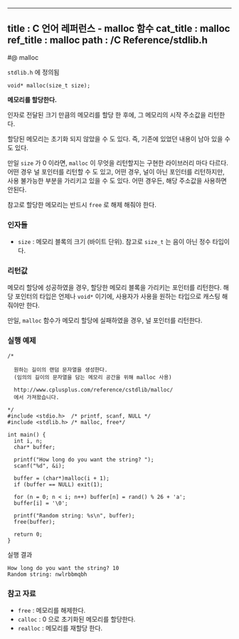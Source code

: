 ----------------
title : C 언어 레퍼런스 - malloc 함수
cat_title :  malloc
ref_title : malloc
path : /C Reference/stdlib.h
----------------

#@ malloc 

`stdlib.h` 에 정의됨

```cpp-formatted
void* malloc(size_t size);
```

**메모리를 할당한다.**

인자로 전달된 크기 만큼의 메모리를 할당 한 후에, 그 메모리의 시작 주소값을 리턴한다.

할당된 메모리는 초기화 되지 않았을 수 도 있다. 즉, 기존에 있었던 내용이 남아 있을 수 도 있다.

만일 `size` 가 0 이라면, `malloc` 이 무엇을 리턴할지는 구현한 라이브러리 마다 다르다. 어떤 경우 널 포인터를 리턴할 수 도 있고, 어떤 경우, 널이 아닌 포인터를 리턴하지만, 사용 불가능한 부분을 가리키고 있을 수 도 있다. 어떤 경우든, 해당 주소값을 사용하면 안된다.

참고로 할당한 메모리는 반드시 `free` 로 해제 해줘야 한다.

### 인자들

* `size` : 메모리 블록의 크기 (바이트 단위). 참고로 `size_t` 는 음이 아닌 정수 타입이다.

### 리턴값

메모리 할당에 성공하였을 경우, 할당한 메모리 블록을 가리키는 포인터를 리턴한다. 해당 포인터의 타입은 언제나 `void*` 이기에, 사용자가 사용을 원하는 타입으로 캐스팅 해줘야만 한다.

만일, `malloc` 함수가 메모리 할당에 실패하였을 경우, 널 포인터를 리턴한다.

### 실행 예제

```cpp-formatted
/*

  원하는 길이의 랜덤 문자열을 생성한다.
  (임의의 길이의 문자열을 담는 메모리 공간을 위해 malloc 사용)

  http://www.cplusplus.com/reference/cstdlib/malloc/
  에서 가져왔습니다.

*/
#include <stdio.h>  /* printf, scanf, NULL */
#include <stdlib.h> /* malloc, free*/

int main() {
  int i, n;
  char* buffer;

  printf("How long do you want the string? ");
  scanf("%d", &i);

  buffer = (char*)malloc(i + 1);
  if (buffer == NULL) exit(1);

  for (n = 0; n < i; n++) buffer[n] = rand() % 26 + 'a';
  buffer[i] = '\0';

  printf("Random string: %s\n", buffer);
  free(buffer);

  return 0;
}
```

실행 결과

```exec
How long do you want the string? 10
Random string: nwlrbbmqbh
```

### 참고 자료

* `free` : 메모리를 해제한다.
* `calloc` : 0 으로 초기화된 메모리를 할당한다.
* `realloc` : 메모리를 재할당 한다.